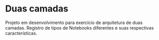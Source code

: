 # Duas camadas

Projeto em desenvolvimento para exercício de arquitetura de duas camadas.
Registro de tipos de Notebooks diferentes e suas respectivas características. 